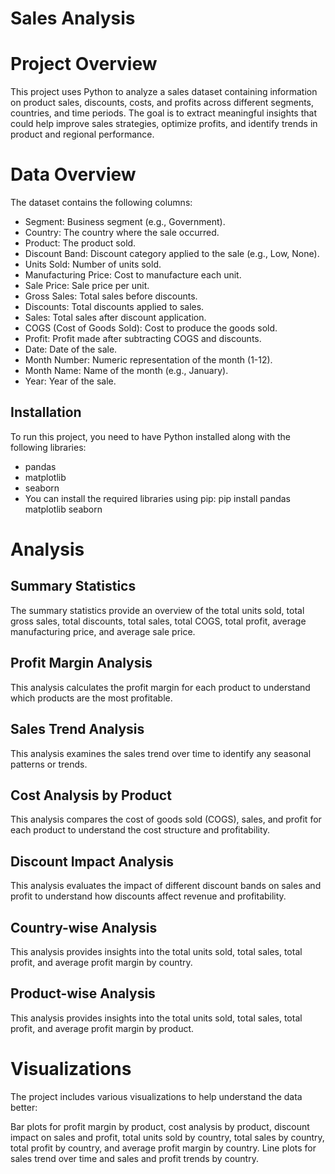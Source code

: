 # Sales Analysis

# Project Overview

This project uses Python to analyze a sales dataset containing information on product sales, discounts, costs, and profits across different segments, countries, and time periods. The goal is to extract meaningful insights that could help improve sales strategies, optimize profits, and identify trends in product and regional performance.

# Data Overview
The dataset contains the following columns:

- Segment: Business segment (e.g., Government).
- Country: The country where the sale occurred.
- Product: The product sold.
- Discount Band: Discount category applied to the sale (e.g., Low, None).
- Units Sold: Number of units sold.
- Manufacturing Price: Cost to manufacture each unit.
- Sale Price: Sale price per unit.
- Gross Sales: Total sales before discounts.
- Discounts: Total discounts applied to sales.
- Sales: Total sales after discount application.
- COGS (Cost of Goods Sold): Cost to produce the goods sold.
- Profit: Profit made after subtracting COGS and discounts.
- Date: Date of the sale.
- Month Number: Numeric representation of the month (1-12).
- Month Name: Name of the month (e.g., January).
- Year: Year of the sale.

## **Installation** 
To run this project, you need to have Python installed along with the following libraries:

- pandas
- matplotlib
- seaborn
- You can install the required libraries using pip: pip install pandas matplotlib seaborn


# Analysis
## Summary Statistics
The summary statistics provide an overview of the total units sold, total gross sales, total discounts, total sales, total COGS, total profit, average manufacturing price, and average sale price.

## Profit Margin Analysis
This analysis calculates the profit margin for each product to understand which products are the most profitable.

## Sales Trend Analysis
This analysis examines the sales trend over time to identify any seasonal patterns or trends.

## Cost Analysis by Product
This analysis compares the cost of goods sold (COGS), sales, and profit for each product to understand the cost structure and profitability.

## Discount Impact Analysis
This analysis evaluates the impact of different discount bands on sales and profit to understand how discounts affect revenue and profitability.

## Country-wise Analysis
This analysis provides insights into the total units sold, total sales, total profit, and average profit margin by country.

## Product-wise Analysis
This analysis provides insights into the total units sold, total sales, total profit, and average profit margin by product.

# Visualizations
The project includes various visualizations to help understand the data better:

Bar plots for profit margin by product, cost analysis by product, discount impact on sales and profit, total units sold by country, total sales by country, total profit by country, and average profit margin by country.
Line plots for sales trend over time and sales and profit trends by country.
